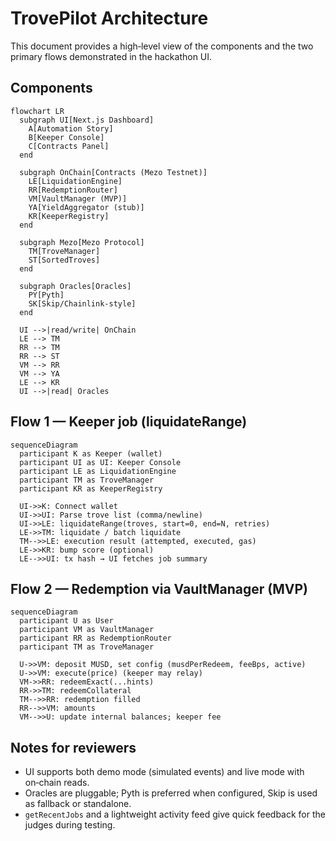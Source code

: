 # TrovePilot Architecture

This document provides a high‑level view of the components and the two primary flows demonstrated in the hackathon UI.

## Components

```mermaid
flowchart LR
  subgraph UI[Next.js Dashboard]
    A[Automation Story]
    B[Keeper Console]
    C[Contracts Panel]
  end

  subgraph OnChain[Contracts (Mezo Testnet)]
    LE[LiquidationEngine]
    RR[RedemptionRouter]
    VM[VaultManager (MVP)]
    YA[YieldAggregator (stub)]
    KR[KeeperRegistry]
  end

  subgraph Mezo[Mezo Protocol]
    TM[TroveManager]
    ST[SortedTroves]
  end

  subgraph Oracles[Oracles]
    PY[Pyth]
    SK[Skip/Chainlink‑style]
  end

  UI -->|read/write| OnChain
  LE --> TM
  RR --> TM
  RR --> ST
  VM --> RR
  VM --> YA
  LE --> KR
  UI -->|read| Oracles
```

## Flow 1 — Keeper job (liquidateRange)

```mermaid
sequenceDiagram
  participant K as Keeper (wallet)
  participant UI as UI: Keeper Console
  participant LE as LiquidationEngine
  participant TM as TroveManager
  participant KR as KeeperRegistry

  UI->>K: Connect wallet
  UI->>UI: Parse trove list (comma/newline)
  UI->>LE: liquidateRange(troves, start=0, end=N, retries)
  LE->>TM: liquidate / batch liquidate
  TM-->>LE: execution result (attempted, executed, gas)
  LE->>KR: bump score (optional)
  LE-->>UI: tx hash → UI fetches job summary
```

## Flow 2 — Redemption via VaultManager (MVP)

```mermaid
sequenceDiagram
  participant U as User
  participant VM as VaultManager
  participant RR as RedemptionRouter
  participant TM as TroveManager

  U->>VM: deposit MUSD, set config (musdPerRedeem, feeBps, active)
  U->>VM: execute(price) (keeper may relay)
  VM->>RR: redeemExact(...hints)
  RR->>TM: redeemCollateral
  TM-->>RR: redemption filled
  RR-->>VM: amounts
  VM-->>U: update internal balances; keeper fee
```

## Notes for reviewers

- UI supports both demo mode (simulated events) and live mode with on‑chain reads.
- Oracles are pluggable; Pyth is preferred when configured, Skip is used as fallback or standalone.
- `getRecentJobs` and a lightweight activity feed give quick feedback for the judges during testing.
